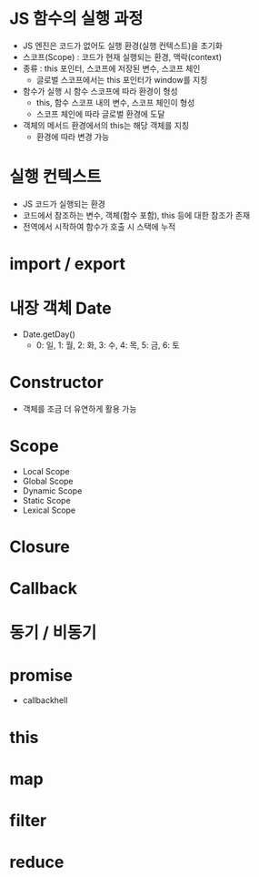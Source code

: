 # JS 함수의 실행 과정
- JS 엔진은 코드가 없어도 실행 환경(실행 컨텍스트)을 초기화
- 스코프(Scope) : 코드가 현재 실행되는 환경, 맥락(context)
- 종류 : this 포인터, 스코프에 저장된 변수, 스코프 체인
    - 글로벌 스코프에서는 this 포인터가 window를 지칭
- 함수가 실행 시 함수 스코프에 따라 환경이 형성
    - this, 함수 스코프 내의 변수, 스코프 체인이 형성
    - 스코프 체인에 따라 글로벌 환경에 도달
- 객체의 메서드 환경에서의 this는 해당 객체를 지칭
    - 환경에 따라 변경 가능

# 실행 컨텍스트
- JS 코드가 실행되는 환경
- 코드에서 참조하는 변수, 객체(함수 포함), this 등에 대한 참조가 존재
- 전역에서 시작하여 함수가 호출 시 스택에 누적

# import / export

# 내장 객체 Date
- Date.getDay()
    - 0: 일, 1: 월, 2: 화, 3: 수, 4: 목, 5: 금, 6: 토

# Constructor
- 객체를 조금 더 유연하게 활용 가능

# Scope
- Local Scope
- Global Scope
- Dynamic Scope
- Static Scope
- Lexical Scope

# Closure

# Callback

# 동기 / 비동기

# promise
- callbackhell

# this

# map

# filter

# reduce
